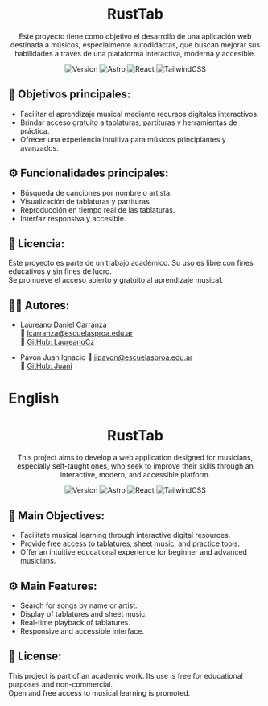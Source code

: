 <h1 align="center">RustTab</h1>
<p align="center">Este proyecto tiene como objetivo el desarrollo de una aplicación web destinada a músicos, especialmente autodidactas, que buscan mejorar sus habilidades a través de una plataforma interactiva, moderna y accesible.</p>
<p align="center">
  <img src="https://img.shields.io/badge/version-1.0.0-blue.svg" alt="Version" />
  <img src="https://img.shields.io/badge/Built%20with-Astro-blueviolet" alt="Astro" />
  <img src="https://img.shields.io/badge/Frontend-React-61DAFB.svg?logo=react" alt="React" />
  <img src="https://img.shields.io/badge/Styling-TailwindCSS-38B2AC.svg?logo=tailwindcss" alt="TailwindCSS" />
</p>

## 📌 **Objetivos principales:**  
- Facilitar el aprendizaje musical mediante recursos digitales interactivos.  
- Brindar acceso gratuito a tablaturas, partituras y herramientas de práctica.  
- Ofrecer una experiencia intuitiva para músicos principiantes y avanzados.

## ⚙️ **Funcionalidades principales:**  
- Búsqueda de canciones por nombre o artista.  
- Visualización de tablaturas y partituras 
- Reproducción en tiempo real de las tablaturas.  
- Interfaz responsiva y accesible.

## 📄 **Licencia:**  
Este proyecto es parte de un trabajo académico. Su uso es libre con fines educativos y sin fines de lucro.  
Se promueve el acceso abierto y gratuito al aprendizaje musical.

## 👨‍💻 **Autores:**  
- Laureano Daniel Carranza  
  📧 lcarranza@escuelasproa.edu.ar  
  🐙 [GitHub: LaureanoCz](https://github.com/LaureanoCz)  

- Pavon Juan Ignacio
  📧 jipavon@escuelasproa.edu.ar  
  🐙 [GitHub: Juani](https://github.com/monoverdeenelcuevon)  

# English

<h1 align="center">RustTab</h1>
<p align="center">This project aims to develop a web application designed for musicians, especially self-taught ones, who seek to improve their skills through an interactive, modern, and accessible platform.</p>
<p align="center">
  <img src="https://img.shields.io/badge/version-1.0.0-blue.svg" alt="Version" />
  <img src="https://img.shields.io/badge/Built%20with-Astro-blueviolet" alt="Astro" />
  <img src="https://img.shields.io/badge/Frontend-React-61DAFB.svg?logo=react" alt="React" />
  <img src="https://img.shields.io/badge/Styling-TailwindCSS-38B2AC.svg?logo=tailwindcss" alt="TailwindCSS" />
</p>

  ## 📌 **Main Objectives:**  
- Facilitate musical learning through interactive digital resources.  
- Provide free access to tablatures, sheet music, and practice tools.  
- Offer an intuitive educational experience for beginner and advanced musicians.

## ⚙️ **Main Features:**  
- Search for songs by name or artist.  
- Display of tablatures and sheet music.  
- Real-time playback of tablatures.  
- Responsive and accessible interface.

## 📄 **License:**  
This project is part of an academic work. Its use is free for educational purposes and non-commercial.  
Open and free access to musical learning is promoted.
